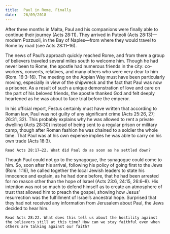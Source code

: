 ```yaml
---
title:  Paul in Rome, Finally
date:   26/09/2018
---
```


After three months in Malta, Paul and his companions were finally able to continue their journey (Acts 28:11). They arrived in Puteoli (Acts 28:13)—modern Pozzuoli, in the Bay of Naples—from where they would travel to Rome by road (see Acts 28:11–16). 

The news of Paul’s approach quickly reached Rome, and from there a group of believers traveled several miles south to welcome him. Though he had never been to Rome, the apostle had numerous friends in the city: co-workers, converts, relatives, and many others who were very dear to him (Rom. 16:3–16). The meeting on the Appian Way must have been particularly moving, especially in view of the shipwreck and the fact that Paul was now a prisoner. As a result of such a unique demonstration of love and care on the part of his beloved friends, the apostle thanked God and felt deeply heartened as he was about to face trial before the emperor.

In his official report, Festus certainly must have written that according to Roman law, Paul was not guilty of any significant crime (Acts 25:26, 27; 26:31, 32). This probably explains why he was allowed to rent a private dwelling (Acts 28:30) instead of being sent to a regular prison or military camp, though after Roman fashion he was chained to a soldier the whole time. That Paul was at his own expense implies he was able to carry on his own trade (Acts 18:3).

`Read Acts 28:17–22. What did Paul do as soon as he settled down?`

Though Paul could not go to the synagogue, the synagogue could come to him. So, soon after his arrival, following his policy of going first to the Jews (Rom. 1:16), he called together the local Jewish leaders to state his innocence and explain, as he had done before, that he had been arrested for no reason other than the hope of Israel (Acts 23:6, 24:15, 26:6–8). His intention was not so much to defend himself as to create an atmosphere of trust that allowed him to preach the gospel, showing how Jesus’ resurrection was the fulfillment of Israel’s ancestral hope. Surprised that they had not received any information from Jerusalem about Paul, the Jews decided to hear him.

`Read Acts 28:22. What does this tell us about the hostility against the believers still at this time? How can we stay faithful even when others are talking against our faith?`